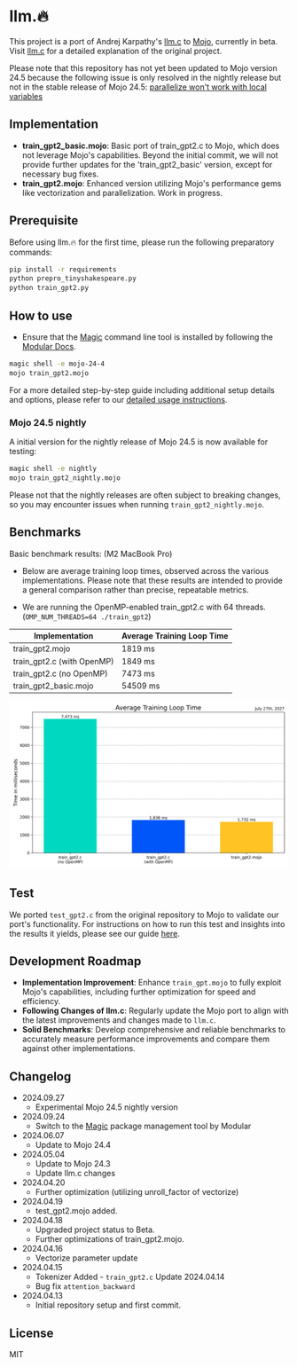# llm.🔥

This project is a port of Andrej Karpathy's [llm.c](https://github.com/karpathy/llm.c) to [Mojo](https://docs.modular.com/mojo), currently in beta. Visit [llm.c](https://github.com/karpathy/llm.c) for a detailed explanation of the original project.

Please note that this repository has not yet been updated to Mojo version 24.5 because the following issue is only resolved in the nightly release but not in the stable release of Mojo 24.5: [parallelize won't work with local variables](https://github.com/modularml/mojo/issues/3483)

## Implementation

- **train_gpt2_basic.mojo**: Basic port of train_gpt2.c to Mojo, which does not leverage Mojo's capabilities. Beyond the initial commit, we will not provide further updates for the 'train_gpt2_basic' version, except for necessary bug fixes.
- **train_gpt2.mojo**: Enhanced version utilizing Mojo's performance gems like vectorization and parallelization. Work in progress.

## Prerequisite

Before using llm.🔥 for the first time, please run the following preparatory commands:
  
```bash
pip install -r requirements
python prepro_tinyshakespeare.py  
python train_gpt2.py
```

## How to use

- Ensure that the [Magic](https://docs.modular.com/max/tutorials/magic) command line tool is installed by following the [Modular Docs](https://docs.modular.com/magic).

```bash
magic shell -e mojo-24-4
mojo train_gpt2.mojo
```

For a more detailed step-by-step guide including additional setup details and options, please refer to our [detailed usage instructions](./usage_instructions.md).

### Mojo 24.5 nightly

A initial version for the nightly release of Mojo 24.5 is now available for testing:

```bash
magic shell -e nightly
mojo train_gpt2_nightly.mojo
```

Please not that the nightly releases are often subject to breaking changes, so you may encounter issues when running ```train_gpt2_nightly.mojo```.

## Benchmarks

Basic benchmark results: (M2 MacBook Pro)

- Below are average training loop times, observed across the various implementations. Please note that these results are intended to provide a general comparison rather than precise, repeatable metrics.

- We are running the OpenMP-enabled train_gpt2.c with 64 threads.
  (`OMP_NUM_THREADS=64 ./train_gpt2`)

| Implementation             | Average Training Loop Time |
|----------------------------|----------------------------|
| train_gpt2.mojo            | 1819 ms                    |
| train_gpt2.c (with OpenMP) | 1849 ms                    |
| train_gpt2.c (no OpenMP)   | 7473 ms                    |
| train_gpt2_basic.mojo      | 54509 ms                   |

!['Training Loop Times'](imgs/training_loop_times_chart.png)

## Test

We ported `test_gpt2.c` from the original repository to Mojo to validate our port's functionality. For instructions on how to run this test and insights into the results it yields, please see our guide [here](./test.md).

## Development Roadmap

- **Implementation Improvement**: Enhance `train_gpt.mojo` to fully exploit Mojo's capabilities, including further optimization for speed and efficiency.
- **Following Changes of llm.c**: Regularly update the Mojo port to align with the latest improvements and changes made to `llm.c`.
- **Solid Benchmarks**: Develop comprehensive and reliable benchmarks to accurately measure performance improvements and compare them against other implementations.
  
## Changelog

- 2024.09.27
  - Experimental Mojo 24.5 nightly version
- 2024.09.24
  - Switch to the [Magic](https://docs.modular.com/max/tutorials/magic) package management tool by Modular
- 2024.06.07
  - Update to Mojo 24.4
- 2024.05.04
  - Update to Mojo 24.3
  - Update llm.c changes
- 2024.04.20
  - Further optimization (utilizing unroll_factor of vectorize)
- 2024.04.19
  - test_gpt2.mojo added.
- 2024.04.18
  - Upgraded project status to Beta.
  - Further optimizations of train_gpt2.mojo.
- 2024.04.16
  - Vectorize parameter update
- 2024.04.15
  - Tokenizer Added - `train_gpt2.c` Update 2024.04.14
  - Bug fix `attention_backward`
- 2024.04.13
  - Initial repository setup and first commit.

## License

MIT
